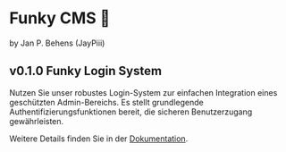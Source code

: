 # Funky CMS 🤩
by Jan P. Behens (JayPiii)

## v0.1.0 Funky Login System
Nutzen Sie unser robustes Login-System zur einfachen Integration eines geschützten Admin-Bereichs. Es stellt grundlegende Authentifizierungsfunktionen bereit, die sicheren Benutzerzugang gewährleisten.

Weitere Details finden Sie in der [Dokumentation](docs/login-system.md).